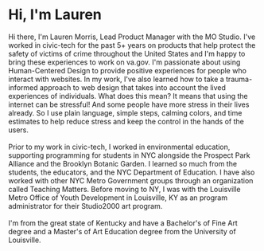 # Hi, I'm Lauren 

Hi there, I'm Lauren Morris, Lead Product Manager with the MO Studio. I've worked in civic-tech for the past 5+ years on products that help protect the safety of victims of crime throughout the United States and I'm happy to bring these experiences to work on va.gov. I'm passionate about using Human-Centered Design to provide positive experiences for people who interact with websites. In my work, I've also learned how to take a trauma-informed approach to web design that takes into account the lived experiences of individuals. What does this mean? It means that using the internet can be stressful! And some people have more stress in their lives already. So I use plain language, simple steps, calming colors, and time estimates to help reduce stress and keep the control in the hands of the users. <br>
<br>
Prior to my work in civic-tech, I worked in environmental education, supporting programming for students in NYC alongside the Prospect Park Alliance and the Brooklyn Botanic Garden. I learned so much from the students, the educators, and the NYC Department of Education. I have also worked with other NYC Metro Government groups through an organization called Teaching Matters. Before moving to NY, I was with the Louisville Metro Office of Youth Development in Louisville, KY as an program administrator for their Studio2000 art program. <br>
<br>
I'm from the great state of Kentucky and have a Bachelor's of Fine Art degree and a Master's of Art Education degree from the University of Louisville. 
